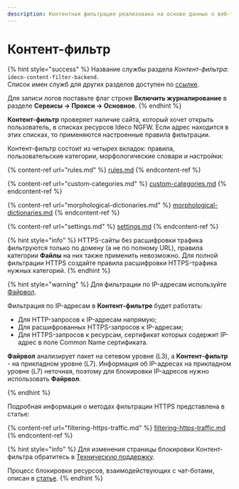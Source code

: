 ```yaml
---
description: Контентная фильтрация реализована на основе данных о веб-трафике, получаемых от модуля проксирования веб-трафика. Позволяет блокировать доступ к различным интернет-ресурсам.
---
```


# Контент-фильтр

{% hint style="success" %}
Название службы раздела _Контент-фильтра_: `ideco-content-filter-backend`. \
Список имен служб для других разделов доступен по [ссылке](/settings/server-management/terminal/README.md).

Для записи логов поставьте флаг строке **Включить журналирование** в разделе **Сервисы -> Прокси -> Основное**.
{% endhint %}

**Контент-фильтр** проверяет наличие сайта, который хочет открыть пользователь, в списках ресурсов Ideco NGFW. Если адрес находится в этих списках, то применяются настроенные правила фильтрации.

Контент-фильтр состоит из четырех вкладок: правила, пользовательские категории, морфологические словари и настройки:

{% content-ref url="rules.md" %}
[rules.md](rules.md)
{% endcontent-ref %}

{% content-ref url="custom-categories.md" %}
[custom-categories.md](custom-categories.md)
{% endcontent-ref %}

{% content-ref url="morphological-dictionaries.md" %}
[morphological-dictionaries.md](morphological-dictionaries.md)
{% endcontent-ref %}

{% content-ref url="settings.md" %}
[settings.md](settings.md)
{% endcontent-ref %}

{% hint style="info" %}
HTTPS-сайты без расшифровки трафика фильтруются только по домену (а не по полному URL), правила категории **Файлы** на них также применить невозможно. Для полной фильтрации HTTPS создайте правила расшифровки HTTPS-трафика нужных категорий.
{% endhint %}

{% hint style="warning" %}
Для фильтрации по IP-адресам используйте [Файрвол](/settings/access-rules/firewall.md).

Фильтрация по IP-адресам в **Контент-фильтре** будет работать:

* Для HTTP-запросов к IP-адресам напрямую;
* Для расшифрованных HTTPS-запросов к IP-адресам;
* Для HTTPS-запросов к ресурсам, сертификат которых содержит IP-адрес в поле Common Name сертификата.

**Файрвол** анализирует пакет на сетевом уровне (L3), а **Контент-фильтр** - на прикладном уровне (L7). Информация об IP-адресах на прикладном уровне (L7) неточная, поэтому для блокировки IP-адресов нужно использовать **Файрвол**.

{% endhint %}

Подробная информация о методах фильтрации HTTPS представлена в статье:

{% content-ref url="filtering-https-traffic.md" %}
[filtering-https-traffic.md](filtering-https-traffic.md)
{% endcontent-ref %}

{% hint style="info" %}
Для изменения страницы блокировки Контент-фильтра обратитесь в [Техническую поддержку](/general/technical-support.md).

Процесс блокировки ресурсов, взаимодействующих с чат-ботами, описан в [статье](/recipes/popular-recipes/block-chat-bot.md).
{% endhint %}